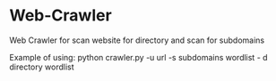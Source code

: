 # Web-Crawler
Web Crawler for scan website for directory and scan for subdomains


Example of using:
python crawler.py -u url -s subdomains wordlist - d directory wordlist
